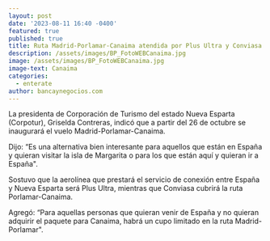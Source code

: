 ```yaml
---
layout: post
date: '2023-08-11 16:40 -0400'
featured: true
published: true
title: Ruta Madrid-Porlamar-Canaima atendida por Plus Ultra y Conviasa
description: /assets/images/BP_FotoWEBCanaima.jpg
image: /assets/images/BP_FotoWEBCanaima.jpg
image-text: Canaima
categories:
  - enterate
author: bancaynegocios.com
---
```


La presidenta de Corporación de Turismo del estado Nueva Esparta (Corpotur), Griselda Contreras, indicó que a partir del 26 de octubre se inaugurará el vuelo Madrid-Porlamar-Canaima.


Dijo: “Es una alternativa bien interesante para aquellos que están en España y quieran visitar la isla de Margarita o para los que están aquí y quieran ir a España".


Sostuvo que la aerolínea que prestará el servicio de conexión entre España y Nueva Esparta será Plus Ultra, mientras que Conviasa cubrirá la ruta Porlamar-Canaima.


Agregó: “Para aquellas personas que quieran venir de España y no quieran adquirir el paquete para Canaima, habrá un cupo limitado en la ruta Madrid-Porlamar".
